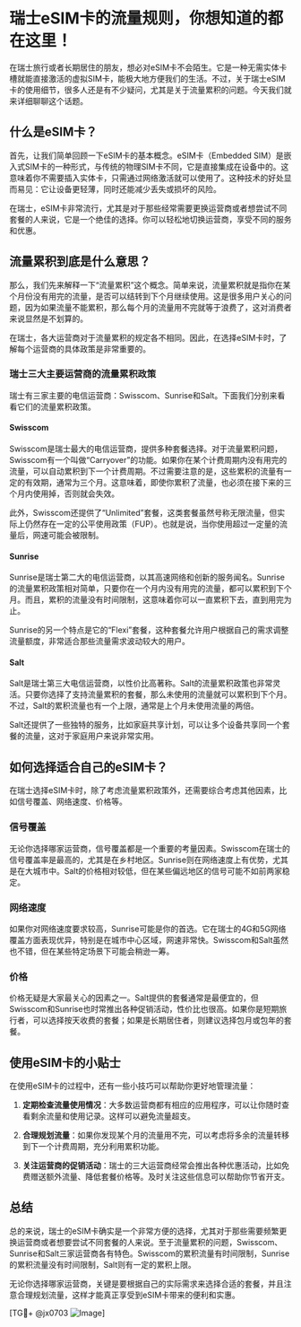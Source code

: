 # 瑞士eSIM卡的流量规则，你想知道的都在这里！

在瑞士旅行或者长期居住的朋友，想必对eSIM卡不会陌生。它是一种无需实体卡槽就能直接激活的虚拟SIM卡，能极大地方便我们的生活。不过，关于瑞士eSIM卡的使用细节，很多人还是有不少疑问，尤其是关于流量累积的问题。今天我们就来详细聊聊这个话题。

## 什么是eSIM卡？

首先，让我们简单回顾一下eSIM卡的基本概念。eSIM卡（Embedded SIM）是嵌入式SIM卡的一种形式，与传统的物理SIM卡不同，它是直接集成在设备中的。这意味着你不需要插入实体卡，只需通过网络激活就可以使用了。这种技术的好处显而易见：它让设备更轻薄，同时还能减少丢失或损坏的风险。

在瑞士，eSIM卡非常流行，尤其是对于那些经常需要更换运营商或者想尝试不同套餐的人来说，它是一个绝佳的选择。你可以轻松地切换运营商，享受不同的服务和优惠。

## 流量累积到底是什么意思？

那么，我们先来解释一下“流量累积”这个概念。简单来说，流量累积就是指你在某个月份没有用完的流量，是否可以结转到下个月继续使用。这是很多用户关心的问题，因为如果流量不能累积，那么每个月的流量用不完就等于浪费了，这对消费者来说显然是不划算的。

在瑞士，各大运营商对于流量累积的规定各不相同。因此，在选择eSIM卡时，了解每个运营商的具体政策是非常重要的。

### 瑞士三大主要运营商的流量累积政策

瑞士有三家主要的电信运营商：Swisscom、Sunrise和Salt。下面我们分别来看看它们的流量累积政策。

#### Swisscom

Swisscom是瑞士最大的电信运营商，提供多种套餐选择。对于流量累积问题，Swisscom有一个叫做“Carryover”的功能。如果你在某个计费周期内没有用完的流量，可以自动累积到下一个计费周期。不过需要注意的是，这些累积的流量有一定的有效期，通常为三个月。这意味着，即使你累积了流量，也必须在接下来的三个月内使用掉，否则就会失效。

此外，Swisscom还提供了“Unlimited”套餐，这类套餐虽然号称无限流量，但实际上仍然存在一定的公平使用政策（FUP）。也就是说，当你使用超过一定量的流量后，网速可能会被限制。

#### Sunrise

Sunrise是瑞士第二大的电信运营商，以其高速网络和创新的服务闻名。Sunrise的流量累积政策相对简单，只要你在一个月内没有用完的流量，都可以累积到下个月。而且，累积的流量没有时间限制，这意味着你可以一直累积下去，直到用完为止。

Sunrise的另一个特点是它的“Flexi”套餐，这种套餐允许用户根据自己的需求调整流量额度，非常适合那些流量需求波动较大的用户。

#### Salt

Salt是瑞士第三大电信运营商，以性价比高著称。Salt的流量累积政策也非常灵活。只要你选择了支持流量累积的套餐，那么未使用的流量就可以累积到下个月。不过，Salt的累积流量也有一个上限，通常是上个月未使用流量的两倍。

Salt还提供了一些独特的服务，比如家庭共享计划，可以让多个设备共享同一个套餐的流量，这对于家庭用户来说非常实用。

## 如何选择适合自己的eSIM卡？

在瑞士选择eSIM卡时，除了考虑流量累积政策外，还需要综合考虑其他因素，比如信号覆盖、网络速度、价格等。

### 信号覆盖

无论你选择哪家运营商，信号覆盖都是一个重要的考量因素。Swisscom在瑞士的信号覆盖率是最高的，尤其是在乡村地区。Sunrise则在网络速度上有优势，尤其是在大城市中。Salt的价格相对较低，但在某些偏远地区的信号可能不如前两家稳定。

### 网络速度

如果你对网络速度要求较高，Sunrise可能是你的首选。它在瑞士的4G和5G网络覆盖方面表现优异，特别是在城市中心区域，网速非常快。Swisscom和Salt虽然也不错，但在某些特定场景下可能会稍逊一筹。

### 价格

价格无疑是大家最关心的因素之一。Salt提供的套餐通常是最便宜的，但Swisscom和Sunrise也时常推出各种促销活动，性价比也很高。如果你是短期旅行者，可以选择按天收费的套餐；如果是长期居住者，则建议选择包月或包年的套餐。

## 使用eSIM卡的小贴士

在使用eSIM卡的过程中，还有一些小技巧可以帮助你更好地管理流量：

1. **定期检查流量使用情况**：大多数运营商都有相应的应用程序，可以让你随时查看剩余流量和使用记录。这样可以避免流量超支。
   
2. **合理规划流量**：如果你发现某个月的流量用不完，可以考虑将多余的流量转移到下一个计费周期，充分利用累积功能。

3. **关注运营商的促销活动**：瑞士的三大运营商经常会推出各种优惠活动，比如免费赠送额外流量、降低套餐价格等。及时关注这些信息可以帮助你节省开支。

## 总结

总的来说，瑞士的eSIM卡确实是一个非常方便的选择，尤其对于那些需要频繁更换运营商或者想要尝试不同套餐的人来说。至于流量累积的问题，Swisscom、Sunrise和Salt三家运营商各有特色。Swisscom的累积流量有时间限制，Sunrise的累积流量没有时间限制，Salt则有一定的累积上限。

无论你选择哪家运营商，关键是要根据自己的实际需求来选择合适的套餐，并且注意合理规划流量，这样才能真正享受到eSIM卡带来的便利和实惠。

[TG💪+ @jx0703 ![Image](https://github.com/user-attachments/assets/dbca1d08-cadb-493c-b0ec-ad6f7a83f270)]